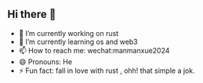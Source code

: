 ## Hi there 👋
- 🔭 I’m currently working on rust 
- 🌱 I’m currently learning os and web3 
- 📫 How to reach me: wechat:manmanxue2024
- 😄 Pronouns: He
- ⚡ Fun fact: fall in love with rust , ohh! that simple a jok.

